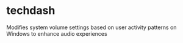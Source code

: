 # techdash
Modifies system volume settings based on user activity patterns on Windows to enhance audio experiences
